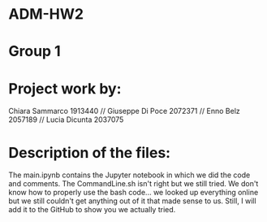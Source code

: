 # ADM-HW2

# Group 1
# Project work by:
  Chiara Sammarco 1913440 //
  Giuseppe Di Poce 2072371 //
  Enno Belz 2057189 //
  Lucia Dicunta 2037075

# Description of the files:
The main.ipynb contains the Jupyter notebook in which we did the code and comments.
The CommandLine.sh isn't right but we still tried. We don't know how to properly use the bash code... we looked up everything online but we still couldn't get anything out of it that made sense to us. Still, I will add it to the GitHub to show you we actually tried. 
